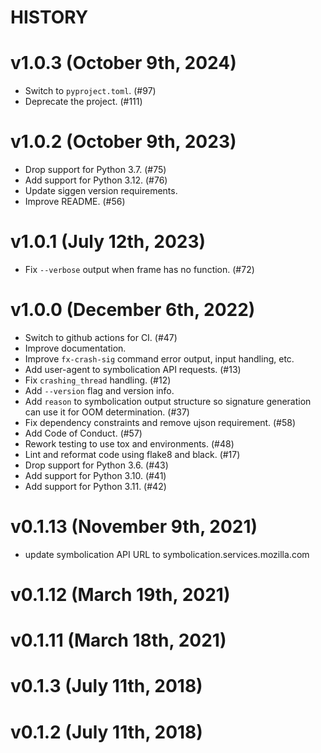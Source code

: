 # HISTORY

# v1.0.3 (October 9th, 2024)

* Switch to `pyproject.toml`. (#97)
* Deprecate the project. (#111)


# v1.0.2 (October 9th, 2023)

* Drop support for Python 3.7. (#75)
* Add support for Python 3.12. (#76)
* Update siggen version requirements.
* Improve README. (#56)


# v1.0.1 (July 12th, 2023)

* Fix `--verbose` output when frame has no function. (#72)


# v1.0.0 (December 6th, 2022)

* Switch to github actions for CI. (#47)
* Improve documentation.
* Improve `fx-crash-sig` command error output, input handling, etc.
* Add user-agent to symbolication API requests. (#13)
* Fix `crashing_thread` handling. (#12)
* Add `--version` flag and version info.
* Add `reason` to symbolication output structure so signature generation can
  use it for OOM determination. (#37)
* Fix dependency constraints and remove ujson requirement. (#58) 
* Add Code of Conduct. (#57)
* Rework testing to use tox and environments. (#48)
* Lint and reformat code using flake8 and black. (#17)
* Drop support for Python 3.6. (#43)
* Add support for Python 3.10. (#41)
* Add support for Python 3.11. (#42)


# v0.1.13 (November 9th, 2021)

* update symbolication API URL to symbolication.services.mozilla.com


# v0.1.12 (March 19th, 2021)

# v0.1.11 (March 18th, 2021)

# v0.1.3 (July 11th, 2018)

# v0.1.2 (July 11th, 2018)
